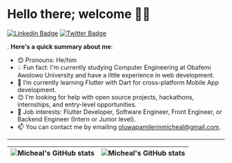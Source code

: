 # Hello there; welcome 👋🏾
[![Linkedin Badge](https://img.shields.io/badge/-MichealAdeniran-blue?style=for-the-badge&logo=Linkedin&logoColor=white&link=https://www.linkedin.com/in/micheal-adeniran-41bb181a9/)](https://www.linkedin.com/in/micheal-adeniran-41bb181a9/) [![Twitter Badge](https://img.shields.io/badge/-@codermikky-1ca0f1?style=for-the-badge&logo=twitter&logoColor=white&link=https://twitter.com/codermikky)](https://twitter.com/codermikky)

. **Here's a quick summary about me**:

- 😊 Pronouns: He/him
- 💡 Fun fact: I'm currently studying Computer Engineering at Obafemi Awolowo University and have a little experience in web development.
- 🌱 I’m currently learning Flutter with Dart for cross-platform Mobile App development.
- 😊 I’m looking for help with open source projects, hackathons, internships, and entry-level opportunities.
- 💼 Job interests: Flutter Developer, Software Engineer, Front Engineer, or Backend Engineer (Intern or Junior level).
- 📫 You can contact me by emailing oluwapamilerinmicheal@gmail.com.

---

| <img align="center" src="https://github-readme-stats.vercel.app/api?username=Mikky196&show_icons=true&include_all_commits=true&hide_border=true" alt="Micheal's GitHub stats" /> | <img align="center" src="https://github-readme-stats.vercel.app/api/top-langs/?username=Mikky196&langs_count=8&layout=compact&hide_border=true" alt="Micheal's GitHub stats" /> |
| ------------- | ------------- |
